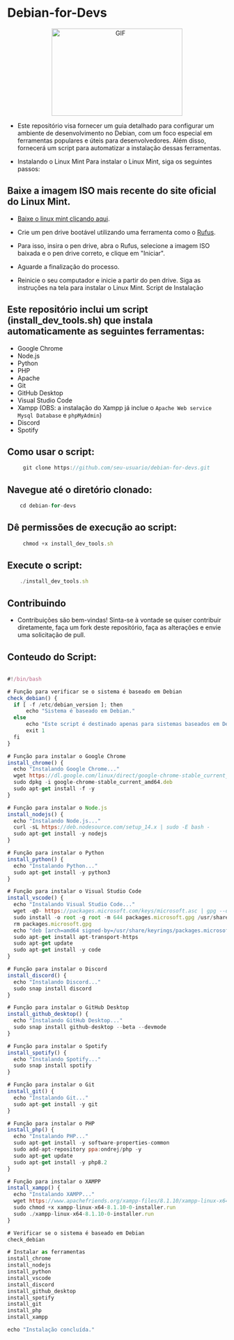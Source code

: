 # Debian-for-Devs


<p align="center">
  <img src="https://i.imgur.com/hAvlVzh.png" alt="GIF" width="300" height="200">
</p>



- Este repositório visa fornecer um guia detalhado para configurar um ambiente de desenvolvimento no Debian, com um foco especial em ferramentas populares e úteis para desenvolvedores. Além disso, fornecerá um script para automatizar a instalação dessas ferramentas.

- Instalando o Linux Mint
Para instalar o Linux Mint, siga os seguintes passos:

## Baixe a imagem ISO mais recente do site oficial do Linux Mint.

- [Baixe o linux mint clicando aqui](https://linuxmint.com/download_lmde.php).

<!-- - <a href="https://linuxmint.com/download_lmde.php" target="_blank">Baixe clicando aqui</a>. -->

- Crie um pen drive bootável utilizando uma ferramenta como o [Rufus](https://rufus.ie/pt_BR/).

- Para isso, insira o pen drive, abra o Rufus, selecione a imagem ISO baixada e o pen drive correto, e clique em "Iniciar".

- Aguarde a finalização do processo.

- Reinicie o seu computador e inicie a partir do pen drive. Siga as instruções na tela para instalar o Linux Mint.
Script de Instalação

## Este repositório inclui um script (install_dev_tools.sh) que instala automaticamente as seguintes ferramentas:

- Google Chrome
- Node.js
- Python
- PHP
- Apache
- Git
- GitHub Desktop
- Visual Studio Code
- Xampp (OBS: a instalação do Xampp já inclue o `Apache Web service` `Mysql Database` e `phpMyAdmin`)
- Discord
- Spotify




## Como usar o script:

```js
     git clone https://github.com/seu-usuario/debian-for-devs.git
 ```

## Navegue até o diretório clonado:

```js
    cd debian-for-devs
 ```

## Dê permissões de execução ao script:

```js
     chmod +x install_dev_tools.sh
 ```

 ## Execute o script:

 ```js
     ./install_dev_tools.sh
 ```
## Contribuindo

- Contribuições são bem-vindas! Sinta-se à vontade se quiser contribuir diretamente, faça um fork deste repositório, faça as alterações e envie uma solicitação de pull.


## Conteudo do Script:


 ```js

#!/bin/bash

# Função para verificar se o sistema é baseado em Debian
check_debian() {
   if [ -f /etc/debian_version ]; then
       echo "Sistema é baseado em Debian."
   else
       echo "Este script é destinado apenas para sistemas baseados em Debian."
       exit 1
   fi
}

# Função para instalar o Google Chrome
install_chrome() {
   echo "Instalando Google Chrome..."
   wget https://dl.google.com/linux/direct/google-chrome-stable_current_amd64.deb
   sudo dpkg -i google-chrome-stable_current_amd64.deb
   sudo apt-get install -f -y
}

# Função para instalar o Node.js
install_nodejs() {
   echo "Instalando Node.js..."
   curl -sL https://deb.nodesource.com/setup_14.x | sudo -E bash -
   sudo apt-get install -y nodejs
}

# Função para instalar o Python
install_python() {
   echo "Instalando Python..."
   sudo apt-get install -y python3
}

# Função para instalar o Visual Studio Code
install_vscode() {
   echo "Instalando Visual Studio Code..."
   wget -qO- https://packages.microsoft.com/keys/microsoft.asc | gpg --dearmor > packages.microsoft.gpg
   sudo install -o root -g root -m 644 packages.microsoft.gpg /usr/share/keyrings/
   rm packages.microsoft.gpg
   echo "deb [arch=amd64 signed-by=/usr/share/keyrings/packages.microsoft.gpg] https://packages.microsoft.com/repos/vscode stable main" | sudo tee /etc/apt/sources.list.d/vscode.list
   sudo apt-get install apt-transport-https
   sudo apt-get update
   sudo apt-get install -y code
}

# Função para instalar o Discord
install_discord() {
   echo "Instalando Discord..."
   sudo snap install discord
}

# Função para instalar o GitHub Desktop
install_github_desktop() {
   echo "Instalando GitHub Desktop..."
   sudo snap install github-desktop --beta --devmode
}

# Função para instalar o Spotify
install_spotify() {
   echo "Instalando Spotify..."
   sudo snap install spotify
}

# Função para instalar o Git
install_git() {
   echo "Instalando Git..."
   sudo apt-get install -y git
}

# Função para instalar o PHP
install_php() {
   echo "Instalando PHP..."
   sudo apt-get install -y software-properties-common
   sudo add-apt-repository ppa:ondrej/php -y
   sudo apt-get update
   sudo apt-get install -y php8.2
}

# Função para instalar o XAMPP
install_xampp() {
   echo "Instalando XAMPP..."
   wget https://www.apachefriends.org/xampp-files/8.1.10/xampp-linux-x64-8.1.10-0-installer.run
   sudo chmod +x xampp-linux-x64-8.1.10-0-installer.run
   sudo ./xampp-linux-x64-8.1.10-0-installer.run
}

# Verificar se o sistema é baseado em Debian
check_debian

# Instalar as ferramentas
install_chrome
install_nodejs
install_python
install_vscode
install_discord
install_github_desktop
install_spotify
install_git
install_php
install_xampp

echo "Instalação concluída."

 ```